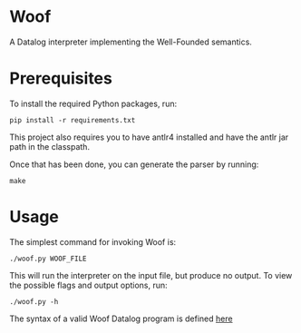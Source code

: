# Woof
A Datalog interpreter implementing the Well-Founded semantics.

# Prerequisites
To install the required Python packages, run:
```shell
pip install -r requirements.txt
```

This project also requires you to have antlr4 installed and have the antlr jar path in the classpath.

Once that has been done, you can generate the parser by running:
```shell
make
```

# Usage
The simplest command for invoking Woof is:
```shell
./woof.py WOOF_FILE
```

This will run the interpreter on the input file, but produce no output. To view the possible flags and output options,
run:
```shell
./woof.py -h
```

The syntax of a valid Woof Datalog program is defined [here](src/parser/Datalog.g4)
